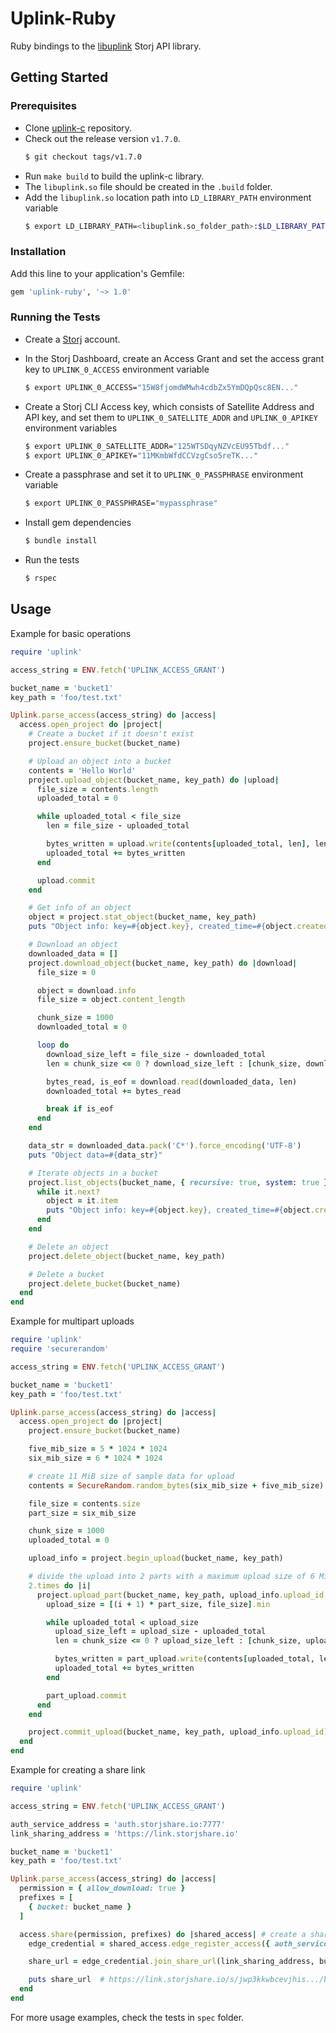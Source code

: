 # <b>Uplink-Ruby</b>

Ruby bindings to the [libuplink](https://github.com/storj/uplink-c) Storj API library.

## <b> Getting Started </b>

### Prerequisites
* Clone [uplink-c](https://github.com/storj/uplink-c) repository.
* Check out the release version `v1.7.0`.
    ```bash
    $ git checkout tags/v1.7.0
    ```
* Run `make build` to build the uplink-c library.
* The `libuplink.so` file should be created in the `.build` folder.
* Add the `libuplink.so` location path into `LD_LIBRARY_PATH` environment variable
    ```bash
    $ export LD_LIBRARY_PATH=<libuplink.so_folder_path>:$LD_LIBRARY_PATH
    ```

### Installation

Add this line to your application's Gemfile:

```ruby
gem 'uplink-ruby', '~> 1.0'
```

### Running the Tests
* Create a [Storj](https://www.storj.io/) account.
* In the Storj Dashboard, create an Access Grant and set the access grant key to `UPLINK_0_ACCESS` environment variable

    ```bash
    $ export UPLINK_0_ACCESS="15W8fjomdWMwh4cdbZx5YmDQpQsc8EN..."
    ```
* Create a Storj CLI Access key, which consists of Satellite Address and API key, and set them to `UPLINK_0_SATELLITE_ADDR` and `UPLINK_0_APIKEY` environment variables
    ```bash
    $ export UPLINK_0_SATELLITE_ADDR="125WTSDqyNZVcEU95Tbdf..."
    $ export UPLINK_0_APIKEY="11MKmbWfdCCVzgCso5reTK..."
    ```
* Create a passphrase and set it to `UPLINK_0_PASSPHRASE` environment variable
    ```bash
    $ export UPLINK_0_PASSPHRASE="mypassphrase"
    ```

* Install gem dependencies

  ```bash
  $ bundle install
  ```

* Run the tests
  ```bash
  $ rspec
  ```

## <b> Usage </b>

Example for basic operations

```ruby
require 'uplink'

access_string = ENV.fetch('UPLINK_ACCESS_GRANT')

bucket_name = 'bucket1'
key_path = 'foo/test.txt'

Uplink.parse_access(access_string) do |access|
  access.open_project do |project|
    # Create a bucket if it doesn't exist
    project.ensure_bucket(bucket_name)

    # Upload an object into a bucket
    contents = 'Hello World'
    project.upload_object(bucket_name, key_path) do |upload|
      file_size = contents.length
      uploaded_total = 0

      while uploaded_total < file_size
        len = file_size - uploaded_total

        bytes_written = upload.write(contents[uploaded_total, len], len)
        uploaded_total += bytes_written
      end

      upload.commit
    end

    # Get info of an object
    object = project.stat_object(bucket_name, key_path)
    puts "Object info: key=#{object.key}, created_time=#{object.created}, length=#{object.content_length}"

    # Download an object
    downloaded_data = []
    project.download_object(bucket_name, key_path) do |download|
      file_size = 0

      object = download.info
      file_size = object.content_length

      chunk_size = 1000
      downloaded_total = 0

      loop do
        download_size_left = file_size - downloaded_total
        len = chunk_size <= 0 ? download_size_left : [chunk_size, download_size_left].min

        bytes_read, is_eof = download.read(downloaded_data, len)
        downloaded_total += bytes_read

        break if is_eof
      end
    end

    data_str = downloaded_data.pack('C*').force_encoding('UTF-8')
    puts "Object data=#{data_str}"

    # Iterate objects in a bucket
    project.list_objects(bucket_name, { recursive: true, system: true }) do |it|
      while it.next?
        object = it.item
        puts "Object info: key=#{object.key}, created_time=#{object.created}, length=#{object.content_length}"
      end
    end

    # Delete an object
    project.delete_object(bucket_name, key_path)

    # Delete a bucket
    project.delete_bucket(bucket_name)
  end
end
```

Example for multipart uploads

```ruby
require 'uplink'
require 'securerandom'

access_string = ENV.fetch('UPLINK_ACCESS_GRANT')

bucket_name = 'bucket1'
key_path = 'foo/test.txt'

Uplink.parse_access(access_string) do |access|
  access.open_project do |project|
    project.ensure_bucket(bucket_name)

    five_mib_size = 5 * 1024 * 1024
    six_mib_size = 6 * 1024 * 1024

    # create 11 MiB size of sample data for upload
    contents = SecureRandom.random_bytes(six_mib_size + five_mib_size)

    file_size = contents.size
    part_size = six_mib_size

    chunk_size = 1000
    uploaded_total = 0

    upload_info = project.begin_upload(bucket_name, key_path)

    # divide the upload into 2 parts with a maximum upload size of 6 MiB for each part
    2.times do |i|
      project.upload_part(bucket_name, key_path, upload_info.upload_id, i + 1) do |part_upload|
        upload_size = [(i + 1) * part_size, file_size].min

        while uploaded_total < upload_size
          upload_size_left = upload_size - uploaded_total
          len = chunk_size <= 0 ? upload_size_left : [chunk_size, upload_size_left].min

          bytes_written = part_upload.write(contents[uploaded_total, len], len)
          uploaded_total += bytes_written
        end

        part_upload.commit
      end
    end

    project.commit_upload(bucket_name, key_path, upload_info.upload_id)
  end
end
```

Example for creating a share link

```ruby
require 'uplink'

access_string = ENV.fetch('UPLINK_ACCESS_GRANT')

auth_service_address = 'auth.storjshare.io:7777'
link_sharing_address = 'https://link.storjshare.io'

bucket_name = 'bucket1'
key_path = 'foo/test.txt'

Uplink.parse_access(access_string) do |access|
  permission = { allow_download: true }
  prefixes = [
    { bucket: bucket_name }
  ]

  access.share(permission, prefixes) do |shared_access| # create a shared access with appropriate permissions
    edge_credential = shared_access.edge_register_access({ auth_service_address: auth_service_address }, { is_public: true })

    share_url = edge_credential.join_share_url(link_sharing_address, bucket_name, key_path, { raw: false }) # set `raw` to true for a direct share link

    puts share_url  # https://link.storjshare.io/s/jwp3kkwbcevjhis.../bucket1/foo/test.txt
  end
end
```

For more usage examples, check the tests in `spec` folder.
